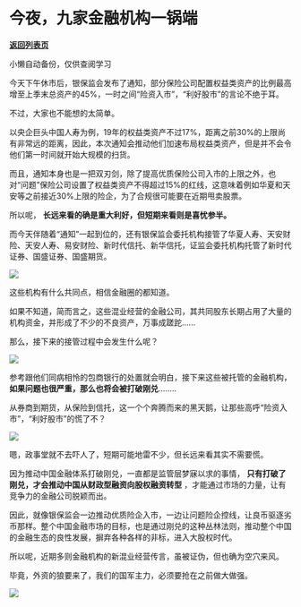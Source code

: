 # 今夜，九家金融机构一锅端

[**返回列表页**](/gzh/政事堂2019)

小懒自动备份，仅供查阅学习

今天下午休市后，银保监会发布了通知，部分保险公司配置权益类资产的比例最高增至上季末总资产的45%，一时之间“险资入市”，“利好股市”的言论不绝于耳。

  

不过，大家也不能想的太简单。

  

以央企巨头中国人寿为例，19年的权益类资产不过17%，距离之前30%的上限尚有非常远的距离，因此，本次通知会推动他们加速布局权益类资产，但是并不会令他们第一时间就开始大规模的扫货。

  

而且，通知本身也是一把双刃剑，除了提高优质保险公司入市的上限之外，也对“问题”保险公司设置了权益类资产不得超过15%的红线，这意味着例如华夏和天安等之前接近30%上限的险企，为了合规很可能要在近期甩卖股票。

  

所以呢， **长远来看的确是重大利好，但短期来看则是喜忧参半。**  

  

而今天伴随着“通知”一起到位的，还有银保监会委托机构接管了华夏人寿、天安财险、天安人寿、易安财险、新时代信托、新华信托，证监会委托机构托管了新时代证券、国盛证券、国盛期货。

  

![](https://mmbiz.qpic.cn/mmbiz_png/rxhS23yu8cOGl5Q8SHbguOt7joCGZL8Qy8yNn8MY2eJaqlb9sPybS81atr3KEVSuUPEQAR2YRm2Dza5POteeIw/640?wx_fmt=png)

  

这些机构有什么共同点，相信金融圈的都知道。  

  

如果不知道，简而言之，这些混业经营的金融公司，其共同股东长期占用了大量的机构资金，并形成了不少的不良资产，万事成蹉跎......

  

那么，接下来的接管过程中会发生什么呢？

  

![](https://mmbiz.qpic.cn/mmbiz_jpg/rxhS23yu8cOGl5Q8SHbguOt7joCGZL8QQcC4cXrP5weaRqUxLxhPYBJsh58u7icF7e6PVz02rsiaYB2LHWwkvgxA/640?wx_fmt=jpeg)

  

参考跟他们同病相怜的包商银行的处置就会明白，接下来这些被托管的金融机构， **如果问题也很严重，那么也将会被打破刚兑**........  

  

从券商到期货，从保险到信托，这一个个奔腾而来的黑天鹅，让那些高呼“险资入市”，“利好股市”的慌了不？

  

![](https://mmbiz.qpic.cn/mmbiz_jpg/rxhS23yu8cOGl5Q8SHbguOt7joCGZL8QDIxf1ffibZjjTW9ALsEH50WJvDuicHLoRZhsLVbWRQFBKc3DDQfZvfVA/640?wx_fmt=jpeg)

  

嗯，政事堂就不去吓人了，短期可能地雷不少，但长远来看其实不需要慌。

  

因为推动中国金融体系打破刚兑，一直都是监管层梦寐以求的事情， **只有打破了刚兑，才会推动中国从财政型融资向股权融资转型**
，才能通过市场的力量，让有竞争力的金融公司脱颖而出。

  

因此，就像银保监会一边推动优质险企入市，一边让问题险企控线，让良币驱逐劣币那样。整个中国金融市场的目标，也是通过刚兑的这种丛林法则，推动整个中国的金融生态的良性发展，摒弃各种各样的非标，进入大股权时代。

  

所以呢，近期多则金融机构的新混业经营传言，虽被证伪，但也确为空穴来风。  

  

毕竟，外资的狼要来了，我们的国军主力，必须要抢在之前做大做强。  

  

![](https://mmbiz.qpic.cn/mmbiz_jpg/rxhS23yu8cPp0iaKAfe0ZsWfgGcY72o9Nror8TicrtnlDsqzY7y4Kum4fM3X0FMEGlbvm9HvZUiaETSnLt4DHNLbQ/640?wx_fmt=jpeg)

